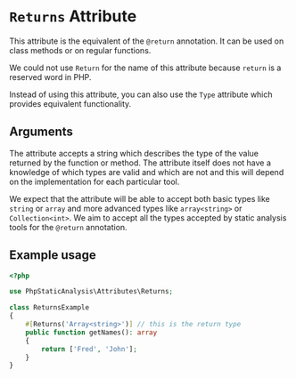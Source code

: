# `Returns` Attribute

This attribute is the equivalent of the `@return` annotation. It can be used on class methods or on regular functions.

We could not use `Return` for the name of this attribute because `return` is a reserved word in PHP.

Instead of using this attribute, you can also use the `Type` attribute which provides equivalent functionality.

## Arguments

The attribute accepts a string which describes the type of the value returned by the function or method. The attribute itself does not have a knowledge of which types are valid and which are not and this will depend on the implementation for each particular tool.

We expect that the attribute will be able to accept both basic types like `string` or `array` and more advanced types like `array<string>` or `Collection<int>`. We aim to accept all the types accepted by static analysis tools for the `@return` annotation.

## Example usage

```php
<?php

use PhpStaticAnalysis\Attributes\Returns;

class ReturnsExample
{
    #[Returns('Array<string>')] // this is the return type
    public function getNames(): array
    {
        return ['Fred', 'John'];
    }    
}
```
